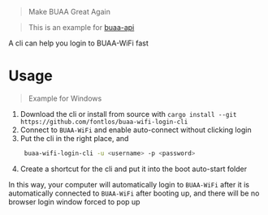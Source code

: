 > Make BUAA Great Again

> This is an example for [buaa-api](https://github.com/fontlos/buaa-api)

A cli can help you login to BUAA-WiFi fast

# Usage

> Example for Windows

1. Download the cli or install from source with `cargo install --git https://github.com/fontlos/buaa-wifi-login-cli`
2. Connect to `BUAA-WiFi` and enable auto-connect without clicking login
3. Put the cli in the right place, and
   ```sh
    buaa-wifi-login-cli -u <username> -p <password>
   ```
4. Create a shortcut for the cli and put it into the boot auto-start folder

In this way, your computer will automatically login to `BUAA-WiFi` after it is automatically connected to `BUAA-WiFi` after booting up, and there will be no browser login window forced to pop up
